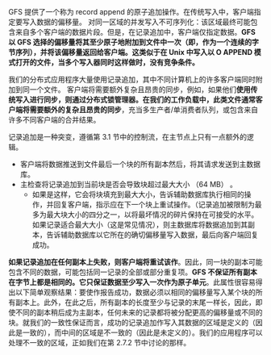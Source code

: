 GFS 提供了一个称为 record append 的原子追加操作。在传统写入中，客户端指定要写入数据的偏移量。 对同一区域的并发写入不可序列化：该区域最终可能包含来自多个客户端的数据片段。但是，在记录追加中，客户端仅指定数据。**GFS 以 GFS 选择的偏移量将其至少原子地附加到文件中一次（即，作为一个连续的字节序列），并将该偏移量返回给客户端。这类似于在 Unix 中写入以 O APPEND 模式打开的文件，当多个写入器同时这样做时，没有竞争条件。**

我们的分布式应用程序大量使用记录追加，其中不同计算机上的许多客户端同时附加到同一个文件。 客户端将需要额外复杂且昂贵的同步，例如，如果他们**使用传统写入进行同步，则通过分布式锁管理器。在我们的工作负载中，此类文件通常客户端将需要额外的复杂且昂贵的同步**，充当多生产者/单消费者队列，或包含来自许多不同客户端的合并结果。

记录追加是一种突变，遵循第 3.1 节中的控制流，在主节点上只有一点额外的逻辑。
- 客户端将数据推送到文件最后一个块的所有副本然后，将其请求发送到主数据库。
- 主检查将记录追加到当前块是否会导致块超过最大大小 （64 MB） 。
	- 如果是这样，它会将块填充到最大大小，告诉辅助数据库执行相同的操作，并回复客户端，指示应在下一个块上重试操作。（记录追加被限制为最多为最大块大小的四分之一，以将最坏情况的碎片保持在可接受的水平。 如果记录适合最大大小（这是常见情况），则主数据库将数据追加到其副本，告诉辅助数据库以它所在的确切偏移量写入数据，最后向客户端回复成功。

**如果记录追加在任何副本上失败，则客户端将重试该作**。因此，同一块的副本可能包含不同的数据，可能包括同一记录的全部或部分重复项。**GFS 不保证所有副本在字节上都是相同的。它只保证数据至少写入一次作为原子单元**。此属性很容易得出以下简单观察结果：要使作报告成功，数据必须以相同的偏移量写入某个块的所有副本上。此外，在此之后，所有副本的长度至少与记录的末尾一样长，因此，即使不同的副本稍后成为主副本，任何未来的记录都将被分配更高的偏移量或不同的块。就我们的一致性保证而言，成功的记录追加作写入其数据的区域是定义的（因此是一致的），而中间的区域是不一致的（因此是未定义的）。我们的应用程序可以处理不一致的区域，正如我们在第 2.7.2 节中讨论的那样。